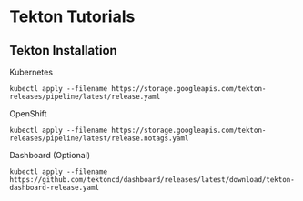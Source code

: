 # Tekton Tutorials

## Tekton Installation 

Kubernetes 
```
kubectl apply --filename https://storage.googleapis.com/tekton-releases/pipeline/latest/release.yaml
```

OpenShift
```
kubectl apply --filename https://storage.googleapis.com/tekton-releases/pipeline/latest/release.notags.yaml
```

Dashboard (Optional)
```
kubectl apply --filename https://github.com/tektoncd/dashboard/releases/latest/download/tekton-dashboard-release.yaml
```